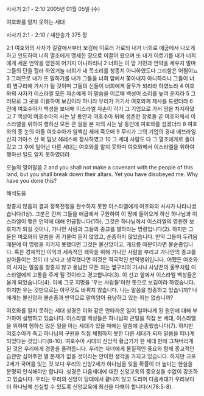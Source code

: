 사사기 2:1 - 2:10 
2005년 01월 05일 (수)

여호와를 알지 못하는 세대



사사기 2:1 - 2:10 / 새찬송가 375 장


2:1 여호와의 사자가 길갈에서부터 보김에 이르러 가로되 내가 너희로 애굽에서 나오게 하고 인도하여 너희 열조에게 맹세한 땅으로 이끌어 왔으며 또 내가 이르기를 내가 너희에게 세운 언약을 영원히 어기지 아니하리니 2 너희는 이 땅 거민과 언약을 세우지 말며 그들의 단을 헐라 하였거늘 너희가 내 목소리를 청종치 아니하였도다 그리함은 어찜이뇨 3 그러므로 내가 또 말하기를 내가 그들을 너희 앞에서 쫓아내지 아니하리니 그들이 너희 옆구리에 가시가 될 것이며 그들의 신들이 너희에게 올무가 되리라 하였노라 4 여호와의 사자가 이스라엘 모든 자손에게 이 말씀을 이르매 백성이 소리를 높여 운지라 5 그러므로 그 곳을 이름하여 보김이라 하니라 무리가 거기서 여호와께 제사를 드렸더라 6 전에 여호수아가 백성을 보내매 이스라엘 자손이 각기 그 기업으로 가서 땅을 차지하였고 7 백성이 여호수아의 사는 날 동안과 여호수아 뒤에 생존한 장로들 곧 여호와께서 이스라엘을 위하여 행하신 모든 큰 일을 본 자의 사는 날 동안에 여호와를 섬겼더라 8 여호와의 종 눈의 아들 여호수아가 일백십 세에 죽으매 9 무리가 그의 기업의 경내 에브라임 산지 가아스 산 북 딤낫 헤레스에 장사하였고 10 그 세대 사람도 다 그 열조에게로 돌아갔고 그 후에 일어난 다른 세대는 여호와를 알지 못하며 여호와께서 이스라엘을 위하여 행하신 일도 알지 못하였더라

오늘의 영어말씀
2 and you shall not make a covenant with the people of this land, but you shall break down their altars. Yet you have disobeyed me. Why have you done this?

해석도움





청종치 않음의 결과
정복전쟁을 완수하지 못한 이스라엘에게 여호와의 사사가 나타나셨습니다(1상). 그분은 먼저 그들을 애굽에서 구원하여 이 땅에 들어오게 하신 하나님과 이스라엘이 맺은 언약에 대해 언급합니다(1하). 그것은 하나님께서 이스라엘의 영원한 보호자가 되실 것이니, 가나안 사람과 그들의 종교를 멸하라는 명령입니다(2). 하지만 그들은 여호와의 말씀을 귀 기울여 듣지 않았고, 순종하지 않았습니다. 만약 그들이 두려움 때문에 이 명령을 지키지 못했다면 그것은 불신앙이고, 게으름 때문이라면 불순종입니다. 혹은 경제적인 이익과 세속적인 쾌락을 위해 가나안 사람을 부리고 가나안의 종교를 받아들이는 것이 더 낫다고 생각했다면 이것은 적극적인 반역행위입니다. 어쨌든 여호와의 사자는 말씀을 청종치 않고 용납한 모든 죄는 옆구리의 가시나 사냥꾼의 올무처럼 이스라엘에게 고통을 주게 될 것이라고 경고합니다(3). 이 선고 앞에서 이스라엘 백성들은 울게 되었습니다(4). 이에 그곳 지명을 '우는 사람들'이란 뜻으로 보김이라 하였습니다. 하지만 우는 것만으로는 아무것도 바뀌지 않습니다. 나는 말씀을 청종하고 있습니까? 나에게는 불신앙과 불순종과 반역으로 말미암아 용납하고 있는 죄는 없습니까?    

여호와를 알지 못하는 세대
성경은 이와 같은 안타까운 일이 일어나게 된 원인에 대해 부가하여 설명하고 있습니다. 이스라엘 백성들은 하나님의 큰일을 직접 본 세대, 이스라엘을 위하여 행하신 많은 일을 아는 세대가 있을 때에는 말씀에 순종했습니다(7). 하지만 여호수아가 죽고 하나님의 구원을 직접 체험하지 못한 다른 세대가 되자 말씀을 떠나게 되었다는 것입니다(8-10). 여호수아 시대의 신앙적 황금기가 한 세대 만에 그쳐버리게 된 것은 우리에게 경종을 울려줍니다. 우리는 자녀에게 물질적인 풍요와 함께 종교적인 습관만 심어주면 별 문제가 없을 것이라는 안이한 생각을 가지고 있습니다. 하지만 교포2세가 국어를 잊는 것 보다 우리의 신앙2세가 하나님을 잊을 확률이 더 높다는 현실을 분명히 인식해야만 합니다. 성경은 다음세대에 대한 신앙교육의 중요성을 수없이 강조하고 있습니다. 우리는 우리의 신앙이 당대에서 끝나지 않고 도리어 다음세대가 우리보다 더 하나님께 신실할 수 있도록 신앙교육에 최선을 다해야 합니다(시78:5-8).